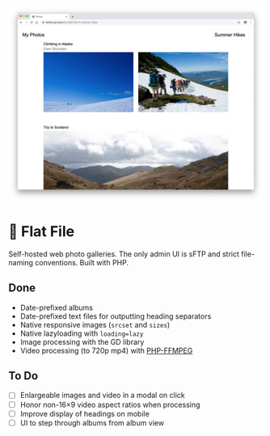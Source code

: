 ![](screenshots/sample-album.png)

# 📸 Flat File
Self-hosted web photo galleries. The only admin UI is  sFTP and strict file-naming conventions. Built with PHP.

## Done
- Date-prefixed albums
- Date-prefixed text files for outputting heading separators
- Native responsive images (`srcset` and `sizes`)
- Native lazyloading with `loading=lazy`
- Image processing with the GD library
- Video processing (to 720p mp4) with [PHP-FFMPEG](https://github.com/PHP-FFMpeg/PHP-FFMpeg)


## To Do
- [ ] Enlargeable images and video in a modal on click
- [ ] Honor non-16×9 video aspect ratios when processing
- [ ] Improve display of headings on mobile
- [ ] UI to step through albums from album view
